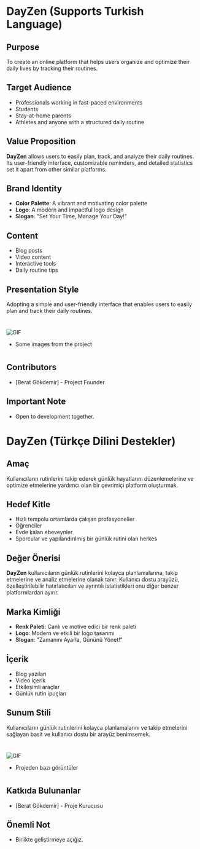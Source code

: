 # DayZen (Supports Turkish Language)

## Purpose
To create an online platform that helps users organize and optimize their daily lives by tracking their routines.

## Target Audience
- Professionals working in fast-paced environments
- Students
- Stay-at-home parents
- Athletes and anyone with a structured daily routine

## Value Proposition
**DayZen** allows users to easily plan, track, and analyze their daily routines. Its user-friendly interface, customizable reminders, and detailed statistics set it apart from other similar platforms.

## Brand Identity
- **Color Palette**: A vibrant and motivating color palette
- **Logo**: A modern and impactful logo design
- **Slogan**: "Set Your Time, Manage Your Day!"

## Content
- Blog posts
- Video content
- Interactive tools
- Daily routine tips

## Presentation Style
Adopting a simple and user-friendly interface that enables users to easily plan and track their daily routines.
#
![GIF](https://i.giphy.com/media/v1.Y2lkPTc5MGI3NjExY2o2ZXl2aTM2cmJ3dTB3bXdyaG9nd2RubnJ1ZXR0a3VhcWh0Z3VpYyZlcD12MV9pbnRlcm5hbF9naWZfYnlfaWQmY3Q9Zw/NzCHIWL59H0OMELXAA/giphy.gif)
- Some images from the project
#
## Contributors
- [Berat Gökdemir] - Project Founder

## **Important Note**
- Open to development together. 

#

# DayZen (Türkçe Dilini Destekler)

## Amaç
Kullanıcıların rutinlerini takip ederek günlük hayatlarını düzenlemelerine ve optimize etmelerine yardımcı olan bir çevrimiçi platform oluşturmak.

## Hedef Kitle
- Hızlı tempolu ortamlarda çalışan profesyoneller
- Öğrenciler
- Evde kalan ebeveynler
- Sporcular ve yapılandırılmış bir günlük rutini olan herkes

## Değer Önerisi
**DayZen** kullanıcıların günlük rutinlerini kolayca planlamalarına, takip etmelerine ve analiz etmelerine olanak tanır. Kullanıcı dostu arayüzü, özelleştirilebilir hatırlatıcıları ve ayrıntılı istatistikleri onu diğer benzer platformlardan ayırır.

## Marka Kimliği
- **Renk Paleti**: Canlı ve motive edici bir renk paleti
- **Logo**: Modern ve etkili bir logo tasarımı
- **Slogan**: "Zamanını Ayarla, Gününü Yönet!"

## İçerik
- Blog yazıları
- Video içerik
- Etkileşimli araçlar
- Günlük rutin ipuçları

## Sunum Stili
Kullanıcıların günlük rutinlerini kolayca planlamalarını ve takip etmelerini sağlayan basit ve kullanıcı dostu bir arayüz benimsemek.
#
![GIF](https://i.giphy.com/media/v1.Y2lkPTc5MGI3NjExY2o2ZXl2aTM2cmJ3dTB3bXdyaG9nd2RubnJ1ZXR0a3VhcWh0Z3VpYyZlcD12MV9pbnRlcm5hbF9naWZfYnlfaWQmY3Q9Zw/NzCHIWL59H0OMELXAA/giphy.gif)
- Projeden bazı görüntüler
#
## Katkıda Bulunanlar
- [Berat Gökdemir] - Proje Kurucusu

## **Önemli Not**
- Birlikte geliştirmeye açığız.
